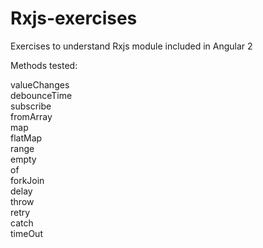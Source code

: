 # Rxjs-exercises
Exercises to understand Rxjs module included in Angular 2

Methods tested:

valueChanges<br>
debounceTime<br>
subscribe<br>
fromArray<br>
map<br>
flatMap<br>
range<br>
empty<br>
of<br>
forkJoin<br>
delay<br>
throw<br>
retry<br>
catch<br>
timeOut
